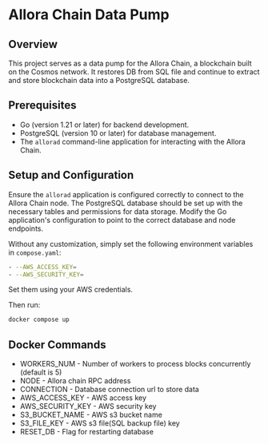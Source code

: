 Allora Chain Data Pump
======================

Overview
--------
This project serves as a data pump for the Allora Chain, a blockchain built on the Cosmos network.
It restores DB from SQL file and continue to extract and store blockchain data into a PostgreSQL database.

Prerequisites
-------------

*   Go (version 1.21 or later) for backend development.
*   PostgreSQL (version 10 or later) for database management.
*   The `allorad` command-line application for interacting with the Allora Chain.

Setup and Configuration
-----------------------

Ensure the `allorad` application is configured correctly to connect to the Allora Chain node. The PostgreSQL database should be set up with the necessary tables and permissions for data storage. Modify the Go application's configuration to point to the correct database and node endpoints.

Without any customization, simply set the following environment variables in `compose.yaml`:

```bash
- --AWS_ACCESS_KEY=
- --AWS_SECURITY_KEY=
```

Set them using your AWS credentials.

Then run:

```bash
docker compose up
```

Docker Commands
-----------------------
* WORKERS_NUM - Number of workers to process blocks concurrently (default is 5)
* NODE - Allora chain RPC address 
* CONNECTION - Database connection url to store data
* AWS_ACCESS_KEY - AWS access key
* AWS_SECURITY_KEY - AWS security key
* S3_BUCKET_NAME - AWS s3 bucket name
* S3_FILE_KEY - AWS s3 file(SQL backup file) key
* RESET_DB - Flag for restarting database